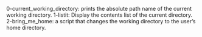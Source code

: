 0-current_working_directory: prints the absolute path name of the current working directory.
1-listit: Display the contents list of the current directory.
2-bring_me_home:  a script that changes the working directory to the user’s home directory.
